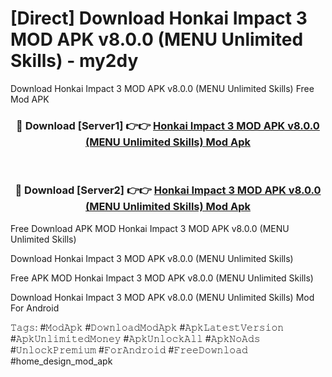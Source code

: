# [Direct] Download Honkai Impact 3 MOD APK v8.0.0 (MENU Unlimited Skills) - my2dy
Download Honkai Impact 3 MOD APK v8.0.0 (MENU Unlimited Skills) Free Mod APK

<div align="center">
<h3>🔴 Download [Server1] 👉👉 <a href="https://apk-comot.site?title=Honkai_Impact_3_MOD_APK_v8.0.0_(MENU_Unlimited_Skills)">Honkai Impact 3 MOD APK v8.0.0 (MENU Unlimited Skills) Mod Apk</a></h3><br>

<h3>🔴 Download [Server2] 👉👉 <a href="https://apk-comot.site?title=Honkai_Impact_3_MOD_APK_v8.0.0_(MENU_Unlimited_Skills)">Honkai Impact 3 MOD APK v8.0.0 (MENU Unlimited Skills) Mod Apk</a></h3>
</div>


Free Download APK MOD Honkai Impact 3 MOD APK v8.0.0 (MENU Unlimited Skills)

Download Honkai Impact 3 MOD APK v8.0.0 (MENU Unlimited Skills) 

Free APK MOD Honkai Impact 3 MOD APK v8.0.0 (MENU Unlimited Skills) 

Download Honkai Impact 3 MOD APK v8.0.0 (MENU Unlimited Skills) Mod For Android

𝚃𝚊𝚐𝚜: #𝙼𝚘𝚍𝙰𝚙𝚔 #𝙳𝚘𝚠𝚗𝚕𝚘𝚊𝚍𝙼𝚘𝚍𝙰𝚙𝚔 #𝙰𝚙𝚔𝙻𝚊𝚝𝚎𝚜𝚝𝚅𝚎𝚛𝚜𝚒𝚘𝚗 #𝙰𝚙𝚔𝚄𝚗𝚕𝚒𝚖𝚒𝚝𝚎𝚍𝙼𝚘𝚗𝚎𝚢 #𝙰𝚙𝚔𝚄𝚗𝚕𝚘𝚌𝚔𝙰𝚕𝚕 #𝙰𝚙𝚔𝙽𝚘𝙰𝚍𝚜 #𝚄𝚗𝚕𝚘𝚌𝚔𝙿𝚛𝚎𝚖𝚒𝚞𝚖 #𝙵𝚘𝚛𝙰𝚗𝚍𝚛𝚘𝚒𝚍 #𝙵𝚛𝚎𝚎𝙳𝚘𝚠𝚗𝚕𝚘𝚊𝚍 #home_design_mod_apk